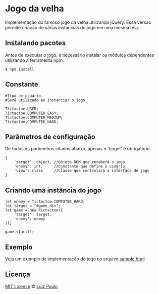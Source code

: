 # Jogo da velha

Implementação do famoso jogo da velha utilizando jQuery.
Essa versão permite criação de várias instancias do jogo em uma mesma tela.

## Instalando pacotes

Antes de executar o jogo, é necessário instalar os módulos dependentes utilizando a ferramenta npm.

`$ npm install`

## Constante

```
#Tipo de usuário.
#Será utilizado ao instanciar o jogo

Tictactoe.USER;
Tictactoe.COMPUTER_EASY;
Tictactoe.COMPUTER_MEDIUM;
Tictactoe.COMPUTER_HARD;
```

## Parâmetros de configuração
De todos os parâmetros citados abaixo, apenas o 'target' é obrigatório.
```
{
	'target': object, //Objeto DOM que receberá o jogo
	'enemy': int,     //Constante que define o usuário
	'view': class     //Classe que controlará a interface do jogo
}
```

## Criando uma instância do jogo

```
let enemy = Tictactoe.COMPUTER_HARD;
let target = "#game_div";
let game = new Tictactoe({
	'target': target,
	'enemy': enemy
});

game.start();
```

## Exemplo
Veja um exemplo de implementação do jogo no arquivo [sample.html](https://github.com/lppjunior/tictactoe/blob/master/sample.html)

## Licença

[MIT License](https://github.com/lppjunior/tictactoe/LICENSE.md) © [Luiz Paulo](http://lppjunior.com/)
